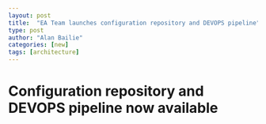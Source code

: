 ```yaml
---
layout: post
title:  "EA Team launches configuration repository and DEVOPS pipeline"
type: post
author: "Alan Bailie"
categories: [new]
tags: [architecture]
---
```


# Configuration repository and DEVOPS pipeline now available
